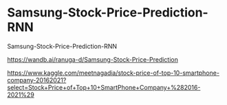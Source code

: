 # Samsung-Stock-Price-Prediction-RNN
Samsung-Stock-Price-Prediction-RNN

https://wandb.ai/ranuga-d/Samsung-Stock-Price-Prediction

https://www.kaggle.com/meetnagadia/stock-price-of-top-10-smartphone-company-20162021?select=Stock+Price+of+Top+10+SmartPhone+Company+%282016-2021%29

